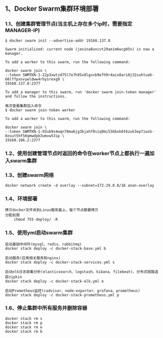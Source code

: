 ## 1、Docker Swarm集群环境部署
### 1.1、创建集群管理节点(当主机上存在多个ip时，需要指定MANAGER-IP)
    $ docker swarm init --advertise-addr 19168.137.8
    
    Swarm initialized: current node (jexina8uncvt29aeim6wcg05n) is now a manager.
    
    To add a worker to this swarm, run the following command:

    docker swarm join \
    --token SWMTKN-1-22p3xwtzd75l7e7h95x8lgsvb9efh9r4aix8ari0j32suhtua6-66lffpxnvywldww4rhysrexg9 \
    19168.137.8:2377

    To add a manager to this swarm, run 'docker swarm join-token manager' and follow the instructions.
    
    再次查看集群加入命令
    $ docker swarm join-token worker
    
    To add a worker to this swarm, run the following command:

    docker swarm join \
    --token SWMTKN-1-03ub9x4wqn78ma6jg3bjahf9siq9mi536bxk6t6zuk3ep7iwsb-0zuut5hf56qmwdpb3umvw53ip \
    19168.106.2:2377

### 1.2、使用创建管理节点时返回的命令在worker节点上都执行一遍加入swarm集群

### 1.3、创建swarm网络
    docker network create -d overlay --subnet=172.29.0.0/16 anan-overlay

### 1.4、环境部署
    拷贝docker文件夹到Linux服务器上，每个节点都要拷贝
    分配权限
        chmod 755 deploy/ -R
    
### 1.5、使用yml启动swarm集群
    启动基础中间件(mysql、redis、rabbitmq)
    docker stack deploy -c docker-stack-base.yml b
    
    启动服务(应用相关服务和nginx)
    docker stack deploy -c docker-stack-services.yml s
    
    启动elk日志收集分析(elasticsearch、logstash、kibana、filebeat)、分布式链路追踪zipkin
    docker stack deploy -c docker-stack-elk.yml e
    
    启动Prometheus监控(cadvisor、node-exporter、grafana、prometheus)
    docker stack deploy -c docker-stack-prometheus.yml p

### 1.6、停止集群中所有服务并删除容器
    docker stack rm s
    docker stack rm p
    docker stack rm e
    docker stack rm b
